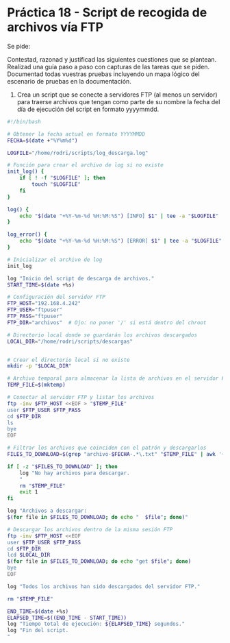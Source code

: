 # Práctica 18 - Script de recogida de archivos vía FTP

Se pide:

Contestad, razonad y justificad las siguientes cuestiones que se plantean.
Realizad una guía paso a paso con capturas de las tareas que se piden.
Documentad todas vuestras pruebas incluyendo un mapa lógico del escenario de pruebas en la documentación.

1. Crea un script que se conecte a servidores FTP (al menos un servidor) para traerse archivos que tengan como parte de su nombre la fecha del día de ejecución del script en formato yyyymmdd.

```bash
#!/bin/bash

# Obtener la fecha actual en formato YYYYMMDD
FECHA=$(date +"%Y%m%d")

LOGFILE="/home/rodri/scripts/log_descarga.log"

# Función para crear el archivo de log si no existe
init_log() {
    if [ ! -f "$LOGFILE" ]; then
        touch "$LOGFILE"
    fi
}

log() {
    echo "$(date "+%Y-%m-%d %H:%M:%S") [INFO] $1" | tee -a "$LOGFILE"
}

log_error() {
    echo "$(date "+%Y-%m-%d %H:%M:%S") [ERROR] $1" | tee -a "$LOGFILE" >&2
}

# Inicializar el archivo de log
init_log

log "Inicio del script de descarga de archivos."
START_TIME=$(date +%s)

# Configuración del servidor FTP
FTP_HOST="192.168.4.242"
FTP_USER="ftpuser"
FTP_PASS="ftpuser"
FTP_DIR="archivos"  # Ojo: no poner '/' si está dentro del chroot

# Directorio local donde se guardarán los archivos descargados
LOCAL_DIR="/home/rodri/scripts/descargas"


# Crear el directorio local si no existe
mkdir -p "$LOCAL_DIR"

# Archivo temporal para almacenar la lista de archivos en el servidor FTP
TEMP_FILE=$(mktemp)

# Conectar al servidor FTP y listar los archivos
ftp -inv $FTP_HOST <<EOF > "$TEMP_FILE"
user $FTP_USER $FTP_PASS
cd $FTP_DIR
ls
bye
EOF

# Filtrar los archivos que coinciden con el patrón y descargarlos
FILES_TO_DOWNLOAD=$(grep "archivo-$FECHA-.*\.txt" "$TEMP_FILE" | awk '{print $9}')

if [ -z "$FILES_TO_DOWNLOAD" ]; then
    log "No hay archivos para descargar.
    "
    rm "$TEMP_FILE"
    exit 1
fi

log "Archivos a descargar:
$(for file in $FILES_TO_DOWNLOAD; do echo "  $file"; done)"

# Descargar los archivos dentro de la misma sesión FTP
ftp -inv $FTP_HOST <<EOF
user $FTP_USER $FTP_PASS
cd $FTP_DIR
lcd $LOCAL_DIR
$(for file in $FILES_TO_DOWNLOAD; do echo "get $file"; done)
bye
EOF

log "Todos los archivos han sido descargados del servidor FTP."

rm "$TEMP_FILE"

END_TIME=$(date +%s)
ELAPSED_TIME=$((END_TIME - START_TIME))
log "Tiempo total de ejecución: ${ELAPSED_TIME} segundos."
log "Fin del script.
"
```

